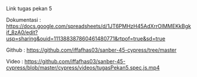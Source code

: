 Link tugas pekan 5

Dokumentasi : https://docs.google.com/spreadsheets/d/1JT6PMHzH45AdXrrOlMMEKkBgkif_8zA0/edit?usp=sharing&ouid=111388387860461480771&rtpof=true&sd=true

Github : https://github.com/iffafhas03/sanber-45-cypress/tree/master 

Video : https://github.com/iffafhas03/sanber-45-cypress/blob/master/cypress/videos/tugasPekan5.spec.js.mp4 

